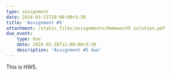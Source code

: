 ```yaml
---
type: assignment
date: 2024-03-21T18:00:00+3:30
title: 'Assignment #5'
attachment: /static_files/assignments/Homework5 solution.pdf
due_event: 
    type: due
    date: 2024-03-28T12:00:00+3:30
    description: 'Assignment #5 due'
---
```

This is HW5.

